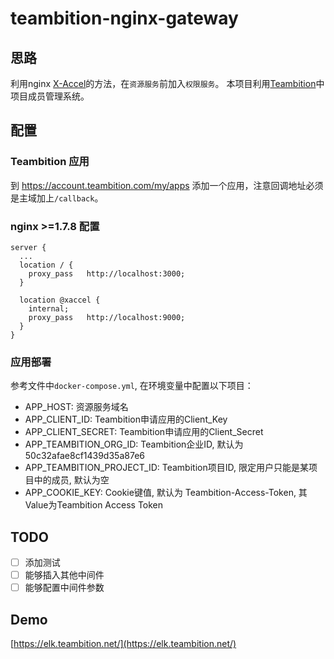teambition-nginx-gateway
========================

## 思路

利用nginx [X-Accel](https://www.nginx.com/resources/wiki/start/topics/examples/x-accel/)的方法，在`资源服务`前加入`权限服务`。 本项目利用[Teambition](https://www.teambition.com)中项目成员管理系统。

## 配置

### Teambition 应用
到 https://account.teambition.com/my/apps 添加一个应用，注意回调地址必须是主域加上`/callback`。

### nginx >=1.7.8 配置
```
server {
  ...
  location / {
    proxy_pass   http://localhost:3000;
  }

  location @xaccel {
    internal;
    proxy_pass   http://localhost:9000;
  }
}
```

### 应用部署
参考文件中`docker-compose.yml`, 在环境变量中配置以下项目：
- APP_HOST: 资源服务域名
- APP_CLIENT_ID: Teambition申请应用的Client_Key
- APP_CLIENT_SECRET: Teambition申请应用的Client_Secret
- APP_TEAMBITION_ORG_ID: Teambition企业ID, 默认为 50c32afae8cf1439d35a87e6
- APP_TEAMBITION_PROJECT_ID: Teambition项目ID, 限定用户只能是某项目中的成员, 默认为空
- APP_COOKIE_KEY: Cookie键值, 默认为 Teambition-Access-Token, 其Value为Teambition Access Token

## TODO
- [ ] 添加测试
- [ ] 能够插入其他中间件
- [ ] 能够配置中间件参数

## Demo
[https://elk.teambition.net/](https://elk.teambition.net/)